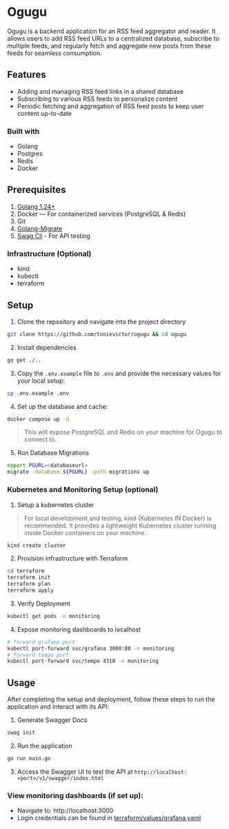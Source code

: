# Ogugu
Ogugu is a backend application for an RSS feed aggregator and reader. It allows users to add RSS feed URLs to a centralized database, subscribe to multiple feeds, and regularly fetch and aggregate new posts from these feeds for seamless consumption.

## Features
- Adding and managing RSS feed links in a shared database
- Subscribing to various RSS feeds to personalize content
- Periodic fetching and aggregation of RSS feed posts to keep user content up-to-date

### Built with
- Golang
- Postgres
- Redis
- Docker

## Prerequisites 
1. [Golang 1.24+](https://go.dev/doc/install)
2. Docker — For containerized services (PostgreSQL & Redis)
3. Git
4. [Golang-Migrate](https://github.com/golang-migrate/migrate?tab=readme-ov-file)
5. [Swag Cli](https://github.com/swaggo/swag) - For API testing
### Infrastructure (Optional)
- kind
- kubectl
- terraform

## Setup
1. Clone the repository and navigate into the project directory
```bash
git clone https://github.com/tonievictor/ogugu && cd ogugu
```
2. Install dependencies
```bash
go get ./..
```
3. Copy the `.env.example` file to `.env` and provide the necessary values for your local setup:
```bash
cp .env.example .env
```
4. Set up the database and cache:
```bash
docker compose up -d
```
> This will expose PostgreSQL and Redis on your machine for Ogugu to connect to.
5. Run Database Migrations
```bash
export PGURL=<databaseurl>
migrate -database ${PGURL} -path migrations up
```

### Kubernetes and Monitoring Setup (optional)
1. Setup a kubernetes cluster
> For local development and testing, kind (Kubernetes IN Docker) is recommended. It provides a lightweight Kubernetes cluster running inside Docker containers on your machine.
```bash
kind create cluster
```
2. Provision infrastructure with Terraform
```bash
cd terraform
terraform init
terraform plan   
terraform apply
```
3. Verify Deployment
```bash
kubectl get pods -n monitoring
```
4. Expose monitoring dashboards to localhost
```bash
# forward grafana port
kubectl port-forward svc/grafana 3000:80 -n monitoring
# forward tempo port
kubectl port-forward svc/tempo 4318 -n monitoring
```

## Usage
After completing the setup and deployment, follow these steps to run the application and interact with its API:
1. Generate Swagger Docs
```bash
swag init
```
2. Run the application
```bash
go run main.go
```
3. Access the Swagger UI to test the API at `http://localhost:<port>/v1/swagger/index.html`
### View monitoring dashboards (if set up):
- Navigate to: http://localhost:3000
- Login credentials can be found in [terraform/values/grafana.yaml](./terraform/values/grafana.yaml) 
